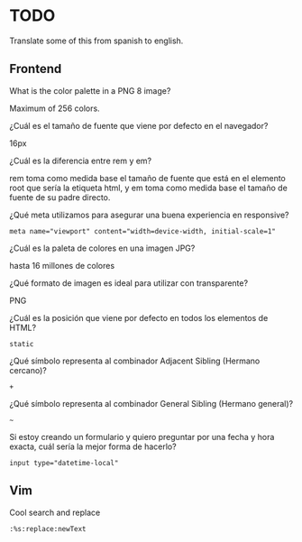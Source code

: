 # TODO

Translate some of this from spanish to english.

## Frontend

What is the color palette in a PNG 8 image?

Maximum of 256 colors.

¿Cuál es el tamaño de fuente que viene por defecto en el navegador?

16px

¿Cuál es la diferencia entre rem y em?

rem toma como medida base el tamaño de fuente que está en el elemento root que
sería la etiqueta html, y em toma como medida base el tamaño de fuente de su
padre directo.

¿Qué meta utilizamos para asegurar una buena experiencia en responsive?

`meta name="viewport" content="width=device-width, initial-scale=1"`

¿Cuál es la paleta de colores en una imagen JPG?

hasta 16 millones de colores

¿Qué formato de imagen es ideal para utilizar con transparente?

PNG

¿Cuál es la posición que viene por defecto en todos los elementos de HTML?

`static`

¿Qué símbolo representa al combinador Adjacent Sibling (Hermano cercano)?

`+`

¿Qué símbolo representa al combinador General Sibling (Hermano general)?

`~`

Si estoy creando un formulario y quiero preguntar por una fecha y hora exacta,
cuál sería la mejor forma de hacerlo?

`input type="datetime-local"`

## Vim

Cool search and replace

`:%s:replace:newText`
